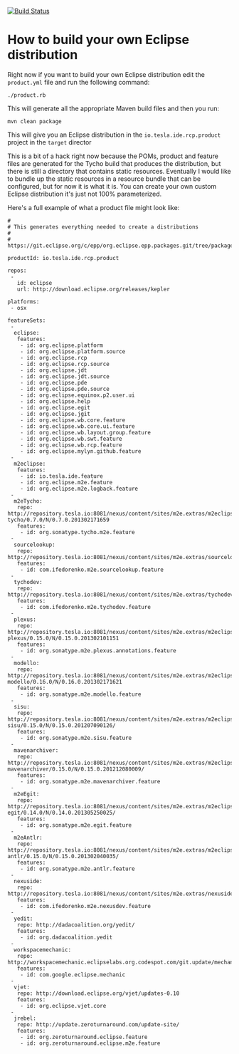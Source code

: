 [![Build Status](https://travis-ci.org/velo/takari-ide.svg?branch=master)](https://travis-ci.org/velo/takari-ide)

# How to build your own Eclipse distribution

Right now if you want to build your own Eclipse distribution edit the `product.yml` file and run the following command:

```
./product.rb
```

This will generate all the appropriate Maven build files and then you run:

```
mvn clean package
```

This will give you an Eclipse distribution in the `io.tesla.ide.rcp.product` project in the `target` director

This is a bit of a hack right now because the POMs, product and feature files are generated for the Tycho build that produces the distribution, but there is still a directory that contains static resources. Eventually I would like to bundle up the static resources in a resource bundle that can be configured, but for now it is what it is. You can create your own custom Eclipse distribution it's just not 100% parameterized.

Here's a full example of what a product file might look like:

```
#
# This generates everything needed to create a distributions
#
# https://git.eclipse.org/c/epp/org.eclipse.epp.packages.git/tree/packages/org.eclipse.epp.package.rcp.feature/feature.xml

productId: io.tesla.ide.rcp.product

repos: 
 - 
   id: eclipse
   url: http://download.eclipse.org/releases/kepler 

platforms:
 - osx

featureSets: 
 -
  eclipse:
   features:
    - id: org.eclipse.platform
    - id: org.eclipse.platform.source
    - id: org.eclipse.rcp
    - id: org.eclipse.rcp.source
    - id: org.eclipse.jdt
    - id: org.eclipse.jdt.source
    - id: org.eclipse.pde
    - id: org.eclipse.pde.source
    - id: org.eclipse.equinox.p2.user.ui
    - id: org.eclipse.help
    - id: org.eclipse.egit
    - id: org.eclipse.jgit
    - id: org.eclipse.wb.core.feature
    - id: org.eclipse.wb.core.ui.feature
    - id: org.eclipse.wb.layout.group.feature
    - id: org.eclipse.wb.swt.feature
    - id: org.eclipse.wb.rcp.feature   
    - id: org.eclipse.mylyn.github.feature     
 -  
  m2eclipse:
   features:
    - id: io.tesla.ide.feature
    - id: org.eclipse.m2e.feature
    - id: org.eclipse.m2e.logback.feature
 -    
  m2eTycho:
   repo: http://repository.tesla.io:8081/nexus/content/sites/m2e.extras/m2eclipse-tycho/0.7.0/N/0.7.0.201302171659
   features:  
    - id: org.sonatype.tycho.m2e.feature
 -    
  sourcelookup:
   repo: http://repository.tesla.io:8081/nexus/content/sites/m2e.extras/sourcelookup/1.1.0/N/1.1.0.201305050326
   features:  
    - id: com.ifedorenko.m2e.sourcelookup.feature
 -    
  tychodev:
   repo: http://repository.tesla.io:8081/nexus/content/sites/m2e.extras/tychodev/0.2.0/N/0.2.0.201305091121/
   features:  
    - id: com.ifedorenko.m2e.tychodev.feature
 -    
  plexus:
   repo: http://repository.tesla.io:8081/nexus/content/sites/m2e.extras/m2eclipse-plexus/0.15.0/N/0.15.0.201302101151
   features:  
    - id: org.sonatype.m2e.plexus.annotations.feature
 -    
  modello:
   repo: http://repository.tesla.io:8081/nexus/content/sites/m2e.extras/m2eclipse-modello/0.16.0/N/0.16.0.201302171621
   features:  
    - id: org.sonatype.m2e.modello.feature
 -    
  sisu:
   repo: http://repository.tesla.io:8081/nexus/content/sites/m2e.extras/m2eclipse-sisu/0.15.0/N/0.15.0.201207090126/
   features:  
    - id: org.sonatype.m2e.sisu.feature
 -    
  mavenarchiver:
   repo: http://repository.tesla.io:8081/nexus/content/sites/m2e.extras/m2eclipse-mavenarchiver/0.15.0/N/0.15.0.201212080009/
   features:  
    - id: org.sonatype.m2e.mavenarchiver.feature
 -    
  m2eEgit:
   repo: http://repository.tesla.io:8081/nexus/content/sites/m2e.extras/m2eclipse-egit/0.14.0/N/0.14.0.201305250025/
   features:  
    - id: org.sonatype.m2e.egit.feature
 -    
  m2eAntlr:
   repo: http://repository.tesla.io:8081/nexus/content/sites/m2e.extras/m2eclipse-antlr/0.15.0/N/0.15.0.201302040035/
   features:  
    - id: org.sonatype.m2e.antlr.feature
 -    
  nexuside:
   repo: http://repository.tesla.io:8081/nexus/content/sites/m2e.extras/nexuside/1.0.0/N/1.0.0.201303100224/
   features:  
    - id: com.ifedorenko.m2e.nexusdev.feature
 -    
  yedit:
   repo: http://dadacoalition.org/yedit/
   features:  
    - id: org.dadacoalition.yedit
 -    
  workspacemechanic:
   repo: http://workspacemechanic.eclipselabs.org.codespot.com/git.update/mechanic/    
   features:  
    - id: com.google.eclipse.mechanic
 -    
  vjet:
   repo: http://download.eclipse.org/vjet/updates-0.10   
   features:  
    - id: org.eclipse.vjet.core
 -    
  jrebel:
   repo: http://update.zeroturnaround.com/update-site/
   features:  
    - id: org.zeroturnaround.eclipse.feature
    - id: org.zeroturnaround.eclipse.m2e.feature
```
